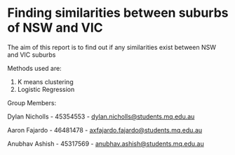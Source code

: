 # Finding similarities between suburbs of NSW and VIC 

The aim of this report is to find out if any similarities exist between NSW and VIC suburbs 

Methods used are:
1. K means clustering 
2. Logistic Regression 

Group Members:

Dylan Nicholls - 45354553 - dylan.nicholls@students.mq.edu.au

Aaron Fajardo  - 46481478 - axfajardo.fajardo@students.mq.edu.au

Anubhav Ashish - 45317569 - anubhav.ashish@students.mq.edu.au

